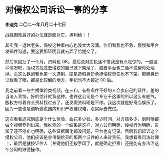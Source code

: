 # 对侵权公司诉讼一事的分享
**李迪克	二〇二一年八月二十七日**

战胜困难最好的办法就是面对它。奥利给！！

其实我一退休老头，侵权这种事内心也没太大波澜。你们看我也不急，慢慢和平台发邮件沟通，要这要那证明我就去弄了给提交了。

然后来回扯了一个月，资料也 OK。最后说对面执迷不悟我是有点吃惊的。一般这种情况吧，版权方找过去侵权的自己就下架溜了，或者平台也二话不说帮你处理掉。头这么铁的我也第一次遇到，硬是造假身份承担侵权责任也不下架。那俩身份证我看了眼，都是比较偏的地方，年纪也不大接近 00 后。

我之前看一些主播体验类视频，在三和，有些条件不好的人会卖自己的证件，差的当法人背锅，好的估计就背这种。也许这公司是个专业干这事的所以这么有底气，版权方带着齐全资料找过去了，还发假资料硬是不停。我这次就是好奇当娱乐了，因为一直也是道听途说国内知识产权维权难，没实际去做过。

这次看看追究到底是个什么体验，会花多少钱，多少时间，对方赔多少，到时候都做个视频罗列出来。我推测的一个结果是这样，对方公司明确，侵权行为明确，告知了还不停止也明确，这些证据固化都没问题，平台也有记录。然后我们起诉这个侵权公司，他们应该是会甩锅给买的那两个证件的人来背责任。我想看看司法处理上，最后是就按证件人（关键他们还按手印了，就是确定担责）还是能有办法治这个公司的缺德操作。

